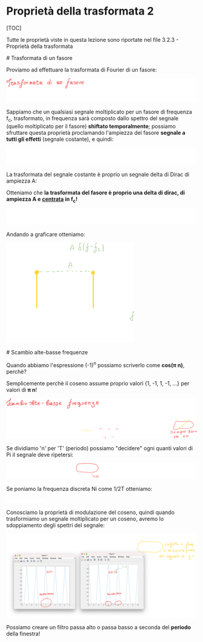 # Proprietà della trasformata 2

[TOC]

Tutte le proprietà viste in questa lezione sono riportate nel file 3.2.3 - Proprietà della trasformata

# Trasformata di un fasore

Proviamo ad effettuare la trasformata di Fourier di un fasore:

![image-20230226154826380](./assets/image-20230226154826380.png)

Sappiamo che un qualsiasi segnale moltiplicato per un fasore di frequenza f<sub>c</sub>, trasformato, in frequenza sarà composto dallo spettro del segnale (quello moltiplicato per il fasore) **shiftato temporalmente**; possiamo sfruttare questa proprietà proclamando l'ampiezza del fasore **segnale a tutti gli effetti** (segnale costante), e quindi:

![image-20230226154956389](./assets/image-20230226154956389.png)

La trasformata del segnale costante è proprio un segnale delta di Dirac di ampiezza A:

Otteniamo che **la trasformata del fasore è proprio una delta di dirac, di ampiezza A e <u>centrata</u> in f<sub>c</sub>!**

![image-20230226155200291](./assets/image-20230226155200291.png)

Andando a graficare otteniamo:

<img src="./assets/image-20230226155217001.png" alt="image-20230226155217001" style="zoom: 33%;" />

# Scambio alte-basse frequenze

Quando abbiamo l'espressione (-1)<sup>n</sup> possiamo scriverlo come **cos(π n)**, perchè?

Semplicemente perchè il coseno assume proprio valori {1, -1, 1, -1, ...} per valori di **π n**!

![image-20230226155449124](./assets/image-20230226155449124.png)

Se dividiamo 'n' per 'T' (periodo) possiamo "decidere" ogni quanti valori di Pi il segnale deve ripetersi:

![image-20230226155817102](./assets/image-20230226155817102.png)

Se poniamo la frequenza discreta Ni come 1/2T otteniamo:

<img src="./assets/image-20230226155846072.png" alt="image-20230226155846072" style="zoom: 10%;" />

Conosciamo la proprietà di modulazione del coseno, quindi quando trasformiamo un segnale moltiplicato per un coseno, avremo lo sdoppiamento degli spettri del segnale:

![image-20230226155950677](./assets/image-20230226155950677.png)

Possiamo creare un filtro passa alto o passa basso a seconda del **periodo** della finestra!

